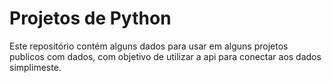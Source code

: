 # Projetos de Python

Este repositório contém alguns dados para usar em alguns projetos publicos com dados, com objetivo de utilizar a api para conectar aos dados simplimeste.
